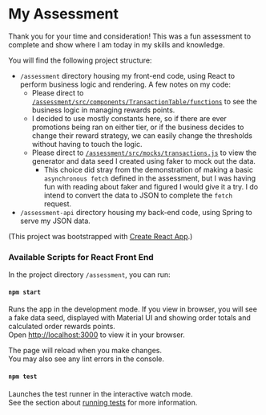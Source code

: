 # My Assessment

Thank you for your time and consideration! This was a fun assessment to complete and show where I am today in my skills and knowledge.

You will find the following project structure: 

- `/assessment` directory housing my front-end code, using React to perform business logic and rendering. A few notes on my code: 
    - Please direct to [`/assessment/src/components/TransactionTable/functions`](https://github.com/sidneyrens/charter-assessment/blob/main/assessment/src/components/TransactionTable/functions.js) to see the business logic in managing rewards points.
    - I decided to use mostly constants here, so if there are ever promotions being ran on either tier, or if the business decides to change their reward strategy, we can easily change the thresholds without having to touch the logic.
    - Please direct to [`/assessment/src/mocks/transactions.js`](https://github.com/sidneyrens/charter-assessment/blob/main/assessment/src/mocks/transactions.js) to view the generator and data seed I created using faker to mock out the data.
        - This choice did stray from the demonstration of making a basic `asynchronous fetch` defined in the assessment, but I was having fun with reading about faker and figured I would give it a try. I do intend to convert the data to JSON to complete the `fetch` request.
- `/assessment-api` directory housing my back-end code, using Spring to serve my JSON data.

(This project was bootstrapped with [Create React App](https://github.com/facebook/create-react-app).)

### Available Scripts for React Front End

In the project directory `/assessment`, you can run:

#### `npm start`

Runs the app in the development mode. If you view in browser, you will see a fake data seed, displayed with Material UI and showing order totals and calculated order rewards points.\
Open [http://localhost:3000](http://localhost:3000) to view it in your browser.

The page will reload when you make changes.\
You may also see any lint errors in the console.

#### `npm test`

Launches the test runner in the interactive watch mode.\
See the section about [running tests](https://facebook.github.io/create-react-app/docs/running-tests) for more information.